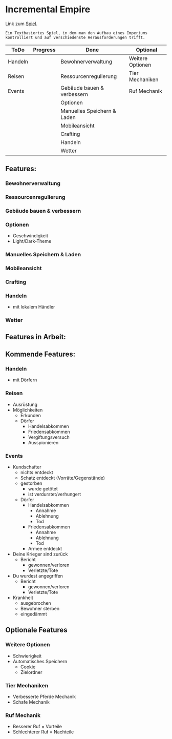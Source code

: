 # Incremental Empire
Link zum [Spiel](https://nickweyermann.github.io/Incremental-Empire).

`Ein Textbasiertes Spiel, in dem man den Aufbau eines Imperiums kontrolliert und auf verschiedenste Herausforderungen trifft.`

| ToDo  | Progress | Done                      | Optional       |
| ----- | -------- | ------------------------- | -------------- |
|Handeln|          |Bewohnerverwaltung         |Weitere Optionen|
|Reisen |          |Ressourcenregulierung      |Tier Mechaniken |
|Events |          |Gebäude bauen & verbessern |Ruf Mechanik    |
|       |          |Optionen                   |                |
|       |          |Manuelles Speichern & Laden|                |
|       |          |Mobileansicht              |                |
|       |          |Crafting                   |                |
|       |          |Handeln                    |                |
|       |          |Wetter                     |                |

## Features:
### Bewohnerverwaltung
### Ressourcenregulierung
### Gebäude bauen & verbessern
### Optionen
- Geschwindigkeit
- Light/Dark-Theme
### Manuelles Speichern & Laden
### Mobileansicht
### Crafting
### Handeln
- mit lokalem Händler
### Wetter

## Features in Arbeit:

## Kommende Features:
### Handeln
- mit Dörfern
### Reisen
- Ausrüstung
- Möglichkeiten
  - Erkunden
  - Dörfer
    - Handelsabkommen
    - Friedensabkommen
    - Vergiftungsversuch
    - Ausspionieren
### Events
- Kundschafter
  - nichts entdeckt
  - Schatz entdeckt (Vorräte/Gegenstände)
  - gestorben
    - wurde getötet
    - ist verdurstet/verhungert
  - Dörfer
    - Handelsabkommen
      - Annahme
      - Ablehnung
      - Tod
    - Friedensabkommen
      - Annahme
      - Ablehnung
      - Tod
    - Armee entdeckt
- Deine Krieger sind zurück
  - Bericht
    - gewonnen/verloren
    - Verletzte/Tote
- Du wurdest angegriffen
  - Bericht
    - gewonnen/verloren
    - Verletzte/Tote
- Krankheit
  - ausgebrochen
  - Bewohner sterben
  - eingedämmt

## Optionale Features
### Weitere Optionen
- Schwierigkeit
- Automatisches Speichern
  - Cookie
  - Zielordner
### Tier Mechaniken
- Verbesserte Pferde Mechanik
- Schafe Mechanik
### Ruf Mechanik
- Besserer Ruf = Vorteile
- Schlechterer Ruf = Nachteile
